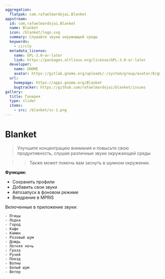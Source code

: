 ```yaml
---
aggregation:
  flatpak: com.rafaelmardojai.Blanket
appstream:
  id: com.rafaelmardojai.Blanket
  name: Blanket
  icon: /blanket/logo.svg
  summary: Слушайте звуки окружающей среды
  keywords:
    - circle
  metadata_license:
    name: GPL-3.0-or-later
    link: https://packages.altlinux.org/license/GPL-3.0-or-later
  developer:
    name: GNOME
    avatar: https://gitlab.gnome.org/uploads/-/system/group/avatar/8/gnomelogo.png?width=48
  url:
    homepage: https://apps.gnome.org/Blanket
    bugtracker: https://github.com/rafaelmardojai/blanket/issues
gallery:
  title: Галерея
  type: slider
  items:
    - src: /blanket/sc-1.png
---
```


# Blanket

> Улучшите концентрацию внимания и повысьте свою продуктивность, слушая различные звуки окружающей среды

> > Также может помочь вам заснуть в шумном окружении.

**Функции:**

- Сохранить профили
- Добавить свои звуки
- Автозапуск в фоновом режиме
- Внедрение в MPRIS

Включенные в приложение звуки:

    - Птицы
    - Лодка
    - Город
    - Кафе
    - Камин
    - Розовый шум
    - Дождь
    - Летняя ночь
    - Гроза
    - Ручей
    - Поезд
    - Волны
    - Белый шум
    - Ветер

<AGWGallery />

<!--@include: @apps/.parts/install/content-flatpak.md-->
